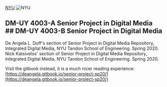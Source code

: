 [NYU](https://engineering.nyu.edu/sites/default/files/2019-01/tandon_long_black.png)	![NYU](https://engineering.nyu.edu/sites/default/files/2019-01/tandon_long_black.png)


## DM-UY 4003-A Senior Project in Digital Media	## DM-UY 4003-B Senior Project in Digital Media


De Angela L. Duff's section of Senior Project in Digital Media Repository, Integrated Digital Media, NYU Tandon School of Engineering. Spring 2020.	Nick Katsivelos' section of Senior Project in Digital Media Repository, Integrated Digital Media, NYU Tandon School of Engineering. Spring 2020.


Visit the gitbook instead, it is a much nicer reading experience: [https://deangela.gitbook.io/senior-project-sp20/](https://deangela.gitbook.io/senior-project-sp20/)

